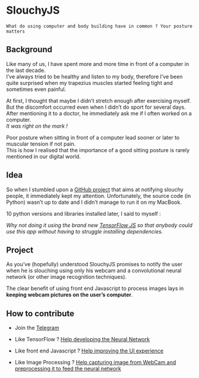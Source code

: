 # SlouchyJS
```
What do using computer and body building have in common ? Your posture matters
```
## Background
Like many of us, I have spent more and more time in front of a computer in the last decade.  
I’ve always tried to be healthy and listen to my body, therefore I’ve been quite surprised when my trapezius muscles started feeling tight and sometimes even painful.

At first, I thought that maybe I didn’t stretch enough after exercising myself. But the discomfort occurred even when I didn’t do sport for several days.
After mentioning it to a doctor, he immediately ask me if I often worked on a computer.  
_It was right on the mark !_

Poor posture when sitting in front of a computer lead sooner or later to muscular tension if not pain.  
This is how I realised that the importance of a good sitting posture is rarely mentioned in our digital world.
## Idea
So when I stumbled upon a [GitHub project](https://github.com/pyskell/slouchy) that aims at notifying slouchy people, it immediately kept my attention.
Unfortunately, the source code (in Python) wasn’t up to date and I didn’t manage to run it on my MacBook.

10 python versions and libraries installed later, I said to myself :

_Why not doing it using the brand new [TensorFlow JS](https://js.tensorflow.org) so that anybody could use this app without having to struggle installing dependencies._

## Project
As you’ve (hopefully) understood SlouchyJS promises to notify the user when he is slouching using only his webcam and a convolutional neural network (or other image recognition techniques).

The clear benefit of using front end Javascript to process images lays in __keeping webcam pictures on the user’s computer__.

## How to contribute

* Join the [Telegram](https://t.me/joinchat/AAAAAEYqOz-OxqWMQibxyw)

* Like TensorFlow ? [Help developing the Neural Network](https://github.com/ackRow/SlouchyJS/wiki/TensorFlow)

* Like front end Javascript ? [Help improving the UI  experience](https://github.com/ackRow/SlouchyJS/wiki/UserInterface)

* Like Image Processing ? [Help capturing image from WebCam and preprocessing it to feed the neural network](https://github.com/ackRow/SlouchyJS/wiki/ImageProcessing)
